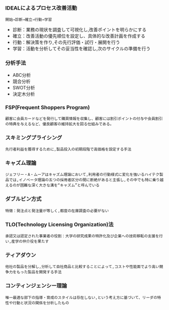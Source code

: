 ### IDEALによるプロセス改善活動
	開始→診断→確立→行動→学習
* 診断：業務の現状を調査して可視化し,改善ポイントを明らかにする
* 確立：改善活動の優先順位を設定し、具体的な改善計画を作成する
* 行動：解決策を作り,その先行評価・試行・展開を行う
* 学習：活動を分析してその妥当性を確認し,次のサイクルの準備を行う

### 分析手法
* ABC分析
* 競合分析
* SWOT分析
* 決定木分析

### FSP(Frequent Shoppers Program)
	顧客に会員カードなどを発行して購買情報を収集し、顧客には割引ポイントの付与や会員割引の特典を与えるなど、優良顧客の維持拡大を図る仕組みである。 

### スキミングプライシング
	先行者利益を獲得するために,製品投入の初期段階で高価格を設定する手法

### キャズム理論
	ジェフリー・A・ムーアはキャズム理論において,利用者の行動様式に変化を強いるハイテク製品では,イノベータ理論の五つの採用者区分の間に断絶があると主張し,その中でも特に乗り越えるのが困難な深く大きな溝を“キャズム”と呼んでいる

### ダブルビン方式
	特徴：発注点と発注量が等しく,都度の在庫調査の必要がない

### TLO(Technology Licensing Organization)法
	承認又は認定された事業者の役割：大学の研究成果の特許化及び企業への技術移転の支援を行い,産学の仲介役を果たす

### ティアダウン
	他社の製品を分解し,分析して自社商品と比較することによって,コストや性能面でより高い競争力をもった製品を開発する手法 

### コンティンジェンシー理論
	唯一最適な部下の指導・育成のスタイルは存在しない,という考え方に基づいて、リーダの特性や行動と状況の関係を分析したもの 

